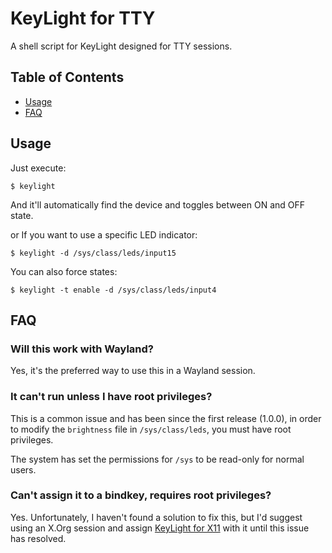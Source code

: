 # KeyLight for TTY
A shell script for KeyLight designed for TTY sessions.

## Table of Contents
- [Usage](#usage)
- [FAQ](#faq)

## Usage
Just execute:
```shell
$ keylight
```
And it'll automatically find the device and toggles between ON and OFF state.

or If you want to use a specific LED indicator:
```shell
$ keylight -d /sys/class/leds/input15
```

You can also force states:
```shell
$ keylight -t enable -d /sys/class/leds/input4
```

## FAQ
### Will this work with Wayland?
Yes, it's the preferred way to use this in a Wayland session.

### It can't run unless I have root privileges?
This is a common issue and has been since the first release (1.0.0), in order to modify the `brightness` file in `/sys/class/leds`, you must have root privileges.

The system has set the permissions for `/sys` to be read-only for normal users.

### Can't assign it to a bindkey, requires root privileges?
Yes. Unfortunately, I haven't found a solution to fix this, but I'd suggest using an X.Org session and assign [KeyLight for X11](https://github.com/spiroth/keylight/tree/x11) with it until this issue has resolved.
